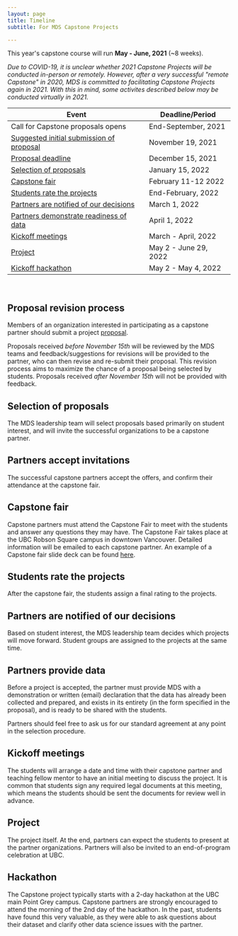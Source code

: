 ```yaml
---
layout: page
title: Timeline
subtitle: For MDS Capstone Projects

---
```


This year's capstone course will run __May - June, 2021__ (~8 weeks).

*Due to COVID-19, it is unclear whether 2021 Capstone Projects will be conducted in-person or remotely. However, after a very successful "remote Capstone" in 2020, MDS is committed to facilitating Capstone Projects again in 2021. With this in mind, some activites described below may be conducted virtually in 2021.*

| Event                                                                                          | Deadline/Period       |
|------------------------------------------------------------------------------------------------|-----------------------|
| Call for Capstone proposals opens                                                              | End-September, 2021   |
| [Suggested initial submission of proposal](#proposal-revision-process)                         | November 19, 2021     |
| [Proposal deadline](#proposal-revision-process)                                                | December 15, 2021     |
| [Selection of proposals](#selection-of-proposals)                                              | January 15, 2022      |
| [Capstone fair](#capstone-fair)                                                                | February 11-12 2022   |
| [Students rate the projects](#students-rate-the-projects)                                      | End-February, 2022    |
| [Partners are notified of our decisions](#partners-are-notified-of-our-decisions)              | March 1, 2022         |
| [Partners demonstrate readiness of data](#partners-provide-data)                               | April 1, 2022         |
| [Kickoff meetings](#kickoff-meetings)                                                          | March - April, 2022   |
| [Project](#project)                                                                            | May 2 - June 29, 2022 |
| [Kickoff hackathon](#hackathon)                                                                | May 2 - May 4, 2022   |

<br>

## Proposal revision process

Members of an organization interested in participating as a capstone partner should submit a project [proposal](https://ubc-mds.github.io/capstone/proposal/).

Proposals received *before November 15th* will be reviewed by the MDS teams and feedback/suggestions for revisions will be provided to the partner, who can then revise and re-submit their proposal. This revision process aims to maximize the chance of a proposal being selected by students. Proposals received *after November 15th* will not be provided with feedback.

## Selection of proposals

The MDS leadership team will select proposals based primarily on student interest, and will invite the successful organizations to be a capstone partner.

## Partners accept invitations

The successful capstone partners accept the offers, and confirm their attendance at the capstone fair.

## Capstone fair

Capstone partners must attend the Capstone Fair to meet with the students and answer any questions they may have. The Capstone Fair takes place at the UBC Robson Square campus in downtown Vancouver. Detailed information will be emailed to each capstone partner. An example of a Capstone fair slide deck can be found [here](/capstone/Sauder2019CapstoneFair.pdf).

## Students rate the projects

After the capstone fair, the students assign a final rating to the projects.

## Partners are notified of our decisions

Based on student interest, the MDS leadership team decides which projects will move forward. Student groups are assigned to the projects at the same time.

## Partners provide data

Before a project is accepted, the partner must provide MDS with a demonstration or written (email) declaration that the data has already been collected and prepared, and exists in its entirety (in the form specified in the proposal), and is ready to be shared with the students.

Partners should feel free to ask us for our standard agreement at any point in the selection procedure.

## Kickoff meetings

The students will arrange a date and time with their capstone partner and teaching fellow mentor to have an initial meeting to discuss the project. It is common that students sign any required legal documents at this meeting, which means the students should be sent the documents for review well in advance.

## Project

The project itself. At the end, partners can expect the students to present at the partner organizations. Partners will also be invited to an end-of-program celebration at UBC.

## Hackathon

The Capstone project typically starts with a 2-day hackathon at the UBC main Point Grey campus. Capstone partners are strongly encouraged to attend the morning of the 2nd day of the hackathon. In the past, students have found this very valuable, as they were able to ask questions about their dataset and clarify other data science issues with the partner.
